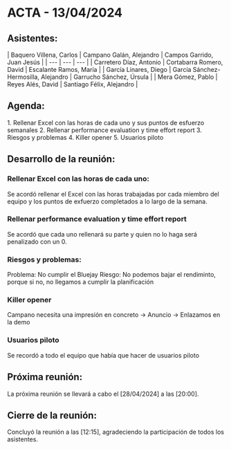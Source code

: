 # ACTA - 13/04/2024

## Asistentes:
<div class="markdown-table">
| Baquero Villena, Carlos | Campano Galán, Alejandro | Campos Garrido, Juan Jesús |
| --- | --- | --- |
| Carretero Díaz, Antonio | Cortabarra Romero, David | Escalante Ramos, María |
| García Linares, Diego | García Sánchez-Hermosilla, Alejandro | Garrucho Sánchez, Úrsula |
| Mera Gómez, Pablo | Reyes Alés, David | Santiago Félix, Alejandro |
</div>

## Agenda:
<div class="markdown-center">
1. Rellenar Excel con las horas de cada uno y sus puntos de esfuerzo semanales
2. Rellenar performance evaluation y time effort report
3. Riesgos y problemas
4. Killer opener
5. Usuarios piloto
</div>

## Desarrollo de la reunión:

### Rellenar Excel con las horas de cada uno:
Se acordó rellenar el Excel con las horas trabajadas por cada miembro del equipo y los puntos de exfuerzo completados a lo largo de la semana.

### Rellenar performance evaluation y time effort report
Se acordó que cada uno rellenará su parte y quien no lo haga será penalizado con un 0.

### Riesgos y problemas:
Problema: No cumplir el Bluejay
Riesgo: No podemos bajar el rendiminto, porque si no, no llegamos a cumplir la planificación

### Killer opener
Campano necesita una impresión en concreto -> Anuncio -> Enlazamos en la demo

### Usuarios piloto
Se recordó a todo el equipo que había que hacer de usuarios piloto

## Próxima reunión:
La próxima reunión se llevará a cabo el [28/04/2024] a las [20:00].

## Cierre de la reunión:
Concluyó la reunión a las [12:15], agradeciendo la participación de todos los asistentes.
